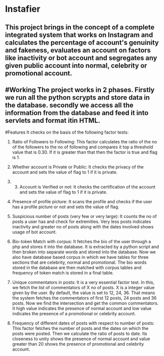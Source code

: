 # Instafier
This project brings in the concept of a complete integrated system that works on Instagram and calculates the percentage of account's genuinity and fakeness, evaluates an account on factors like inactivity or bot account and segregates any given public account into normal, celebrity or promotional account.
----------------------------------------------------
#Working
The project works in 2 phases. Firstly we run all the python scrypts and store data in the database. secondly we access all the information from the database and feed it into servlets and format itin HTML. 
----------------------------------------------------
#Features
It checks on the basis of the following factor tests:

1. Ratio of Followers to Following: This factor calculates the ratio of the no of the followers
to the no of following and compares it top a threshold value that is 0.30. If it is greater
than that then the factor is true and flag is 1.

2. Whether account is Private or Public: It checks the privacy of the account and sets the
value of flag to 1 if it is private.

3. 3. Account is Verified or not: It checks the certification of the account and sets the value
of flag to 1 if it is private.

4. Presence of profile picture: It scans the profile and checks if the user has a profile picture
or not and sets the value of flag.

5. Suspicious number of posts (very few or very large): It counts the no of posts a user has
and check for extremities. Very less posts indicates inactivity and greater no of posts
along with the dates involved shows usage of bot account.

6. Bio-token Match with corpus: It fetches the bio of the user through a php and stores it
into the database. It is extracted by a python script and then broken into separate words
and stored into the database. Now we also have database based corpus in which we have
tables for three sections that are celebrity, normal and promotional. The bio words stored
in the database are then matched with corpus tables and frequency of token match is
stored in a final table.

7. Unique commentators in posts: It is a very essential factor test. In this, we fetch the list of
commentators of X no of posts. X is a integer value given by the user. By default, the
value is set to 12, 24, 36. That means the system fetches the commentators of first 12
posts, 24 posts and 36 posts. Now we find the intersection and get the common
commentators. It high value indicates the presence of normal account and low value
indicates the presence of a promotional or celebrity account.

8. Frequency of different dates of posts with respect to number of posts: This factor fetches
the number of posts and the dates on which the posts were posted. Then we calculate the
ratio of posts to date. Its closeness to unity shows the presence of normal account and
value greater than 20 shows the presence of promotional and celebrity account.
